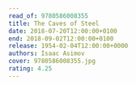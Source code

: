 ```yaml
---
read_of: 9780586008355
title: The Caves of Steel
date: 2018-07-20T12:00:00+0100
end: 2018-09-02T12:00:00+0100
release: 1954-02-04T12:00:00+0000
authors: Isaac Asimov
cover: 9780586008355.jpg
rating: 4.25
---
```


